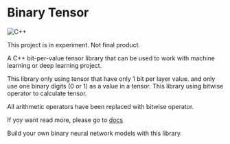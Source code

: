 # Binary Tensor

![C++](https://img.shields.io/badge/C%2B%2B-17-blue)

This project is in experiment. Not final product.

A C++ bit-per-value tensor library that can be used to work with machine learning or deep learning project.

This library only using tensor that have only 1 bit per layer value. and only use one binary digits (0 or 1) as a value in a tensor. This library using bitwise operator to calculate tensor.

All arithmetic operators have been replaced with bitwise operator.

If yoy want read more, please go to
[docs](docs)

Build your own binary neural network models with this library.
